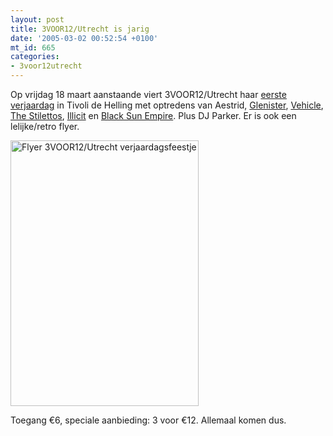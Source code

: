 ```yaml
---
layout: post
title: 3VOOR12/Utrecht is jarig
date: '2005-03-02 00:52:54 +0100'
mt_id: 665
categories:
- 3voor12utrecht
---
```

Op vrijdag 18 maart aanstaande viert 3VOOR12/Utrecht haar <a href="http://3voor12.vpro.nl/artikelen/artikel/40647951">eerste verjaardag</a> in Tivoli de Helling met optredens van Aestrid, <a href="http://www.glenister.nl/">Glenister</a>, <a href="http://www.vehicleband.net/">Vehicle</a>, <a href="http://stilettos.nl/">The Stilettos</a>, <a href="http://www.illicit.nl/">Illicit</a> en <a href="http://www.blacksunempire.com/">Black Sun Empire</a>. Plus DJ Parker. Er is ook een lelijke/retro flyer.

<a href="http://3voor12lokaal.vpro.nl/magazines/news/index.jsp?portals=6337&magazines=6338&news=94974"><img src="{{ site.url }}/images/flyer3voor12.jpg" width="301" height="425" alt="Flyer 3VOOR12/Utrecht verjaardagsfeestje" /></a>

Toegang &euro;6, speciale aanbieding: 3 voor &euro;12. Allemaal komen dus.
